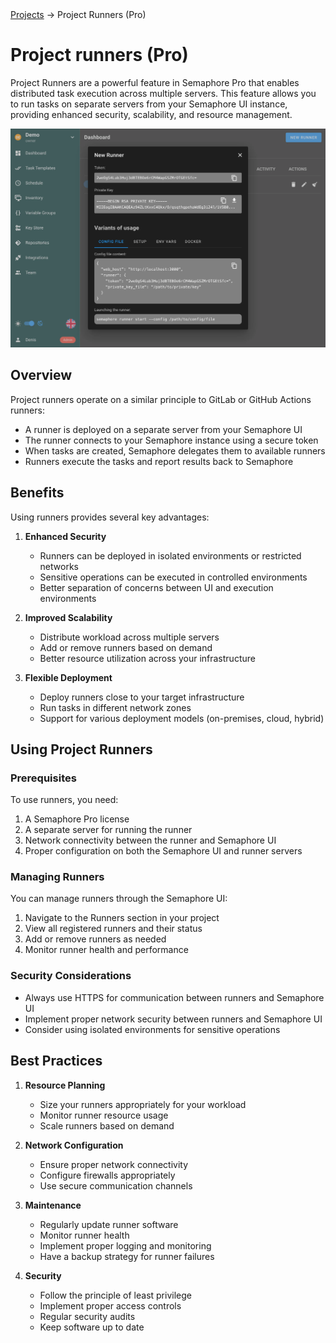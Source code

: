 <div class="breadcrumbs">
    <a href="/user-guide/task-templates/">Projects</a>
    → Project Runners (Pro)
</div>

# Project runners (Pro)

Project Runners are a powerful feature in Semaphore Pro that enables distributed task execution across multiple servers. This feature allows you to run tasks on separate servers from your Semaphore UI instance, providing enhanced security, scalability, and resource management.


![](<../../.gitbook/assets/project_runners.webp>)


## Overview

Project runners operate on a similar principle to GitLab or GitHub Actions runners:

- A runner is deployed on a separate server from your Semaphore UI
- The runner connects to your Semaphore instance using a secure token
- When tasks are created, Semaphore delegates them to available runners
- Runners execute the tasks and report results back to Semaphore

## Benefits

Using runners provides several key advantages:

1. **Enhanced Security**
   - Runners can be deployed in isolated environments or restricted networks
   - Sensitive operations can be executed in controlled environments
   - Better separation of concerns between UI and execution environments

2. **Improved Scalability**
   - Distribute workload across multiple servers
   - Add or remove runners based on demand
   - Better resource utilization across your infrastructure

3. **Flexible Deployment**
   - Deploy runners close to your target infrastructure
   - Run tasks in different network zones
   - Support for various deployment models (on-premises, cloud, hybrid)

## Using Project Runners

### Prerequisites

To use runners, you need:

1. A Semaphore Pro license
2. A separate server for running the runner
3. Network connectivity between the runner and Semaphore UI
4. Proper configuration on both the Semaphore UI and runner servers

<!-- ### Configuration

1. **Semaphore UI Configuration**
  

2. **Runner Setup** -->


### Managing Runners

You can manage runners through the Semaphore UI:

1. Navigate to the Runners section in your project
2. View all registered runners and their status
3. Add or remove runners as needed
4. Monitor runner health and performance

### Security Considerations

- Always use HTTPS for communication between runners and Semaphore UI
- Implement proper network security between runners and Semaphore UI
- Consider using isolated environments for sensitive operations

## Best Practices

1. **Resource Planning**
   - Size your runners appropriately for your workload
   - Monitor runner resource usage
   - Scale runners based on demand

2. **Network Configuration**
   - Ensure proper network connectivity
   - Configure firewalls appropriately
   - Use secure communication channels

3. **Maintenance**
   - Regularly update runner software
   - Monitor runner health
   - Implement proper logging and monitoring
   - Have a backup strategy for runner failures

4. **Security**
   - Follow the principle of least privilege
   - Implement proper access controls
   - Regular security audits
   - Keep software up to date